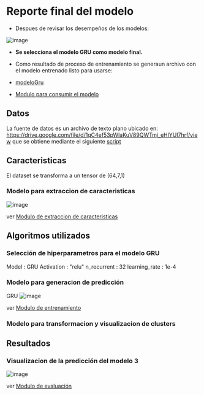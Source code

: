 # Reporte final del modelo
* Despues de revisar los desempeños de los modelos:

![image](https://user-images.githubusercontent.com/105468175/172017050-d6b100b3-cdca-40bc-b7ca-3881bc8c273c.png)

 * **Se selecciona el modelo GRU como modelo final.**

* Como resultado de proceso de entrenamiento se generaun archivo con el modelo entrenado listo para usarse:

- [modeloGru](https://github.com/Prediccion-Humedad/Prediccion/tree/main/packagename/models/model_GRU)

- [Modulo para consumir el modelo](https://github.com/jonatan-parra/mlds6/blob/621bdbac0fd579941bc744e0f0bfa7e839733fb8/digitallistening/models/model.py)
 
## Datos
La fuente de datos es un archivo de texto plano ubicado en: https://drive.google.com/file/d/1qC4ef53pWlaKuV89QWTmj_eHlYUI7hrf/view que se obtiene mediante el siguiente [script](https://github.com/Prediccion-Humedad/Prediccion/blob/main/scripts/preprocessing/Preprocessing.py)


## Caracteristicas
El dataset se transforma a un tensor de (64,7,1)

### Modelo para extraccion de caracteristicas

![image](https://user-images.githubusercontent.com/105468175/172017342-40ff5b62-31fb-42ec-986d-a63988a3096d.png)

ver [Modulo de extraccion de caracteristicas](https://github.com/Prediccion-Humedad/Prediccion/blob/main/scripts/preprocessing/Preprocessing.py)

## Algoritmos utilizados

### Selección de hiperparametros para el modelo GRU

Model : GRU
Activation : "relu"
n_recurrent : 32
learning_rate : 1e-4


### Modelo para generacion de predicción
GRU
![image](https://user-images.githubusercontent.com/105468175/172017531-229c877f-8cfc-4f68-af72-170a5110183f.png)


ver [Modulo de entrenamiento](https://github.com/Prediccion-Humedad/Prediccion/blob/main/scripts/training/Modeling.py)

### Modelo para transformacion y visualizacion de clusters


## Resultados

### Visualizacion de la predicción del modelo 3

![image](https://user-images.githubusercontent.com/105468175/172017599-c8eb1494-8457-4b3a-9fa4-e20f7adea9ab.png)

ver [Modulo de evaluación](https://github.com/Prediccion-Humedad/Prediccion/blob/main/scripts/evaluation/Evaluation.py)
